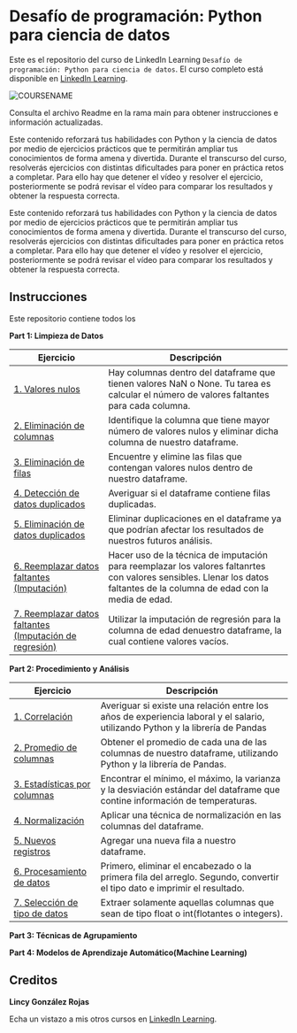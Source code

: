 # Desafío de programación: Python para ciencia de datos
Este es el repositorio del curso de LinkedIn Learning `Desafío de programación: Python para ciencia de datos`. El curso completo está disponible en [LinkedIn Learning][lil-course-url].

![COURSENAME][lil-thumbnail-url] 

Consulta el archivo Readme en la rama main para obtener instrucciones e información actualizadas.

Este contenido reforzará tus habilidades con Python y la ciencia de datos por medio de ejercicios prácticos que te permitirán ampliar tus conocimientos de forma amena y divertida. Durante el transcurso del curso, resolverás ejercicios con distintas dificultades para poner en práctica retos a completar. Para ello hay que detener el vídeo y resolver el ejercicio, posteriormente se podrá revisar el vídeo para comparar los resultados y obtener la respuesta correcta.

Este contenido reforzará tus habilidades con Python y la ciencia de datos por medio de ejercicios prácticos que te permitirán ampliar tus conocimientos de forma amena y divertida. Durante el transcurso del curso, resolverás ejercicios con distintas dificultades para poner en práctica retos a completar. Para ello hay que detener el vídeo y resolver el ejercicio, posteriormente se podrá revisar el vídeo para comparar los resultados y obtener la respuesta correcta.

## Instrucciones
Este repositorio contiene todos los 

**Part 1: Limpieza de Datos**

| Ejercicio                                  | Descripción                                                                  |
|--------------------------------------------|------------------------------------------------------------------------------|
| [1. Valores nulos](/My%20Solutions/Part%201%20Limpieza%20de%20Datos/Solution%20SRTM%2001_01.ipynb)   | Hay columnas dentro del dataframe que tienen valores NaN o None. Tu tarea es calcular el número de valores faltantes para cada columna.|
| [2. Eliminación de columnas](/My%20Solutions/Part%201%20Limpieza%20de%20Datos/Solution%20SRTM%2001_02.ipynb)  | Identifique la columna que tiene mayor número de valores nulos y eliminar dicha columna de nuestro dataframe.|
| [3. Eliminación de filas](/My%20Solutions/Part%201%20Limpieza%20de%20Datos/Solution%20SRTM%2001_03.ipynb) | Encuentre y elimine las filas que contengan valores nulos dentro de nuestro dataframe. |
| [4. Detección de datos duplicados](/My%20Solutions/Part%201%20Limpieza%20de%20Datos/Solution%20SRTM%2001_04.ipynb)  | Averiguar si el dataframe contiene filas duplicadas.       |
| [5. Eliminación de datos duplicados](/My%20Solutions/Part%201%20Limpieza%20de%20Datos/Solution%20SRTM%2001_05.ipynb)  | Eliminar duplicaciones en el dataframe ya que podrían afectar los resultados de nuestros futuros análisis.   |
| [6. Reemplazar datos faltantes (Imputación)](/My%20Solutions/Part%201%20Limpieza%20de%20Datos/Solution%20SRTM%2001_06.ipynb)   | Hacer uso de la técnica de imputación para reemplazar los valores faltanrtes con valores sensibles. Llenar los datos faltantes de la columna de edad con la media de edad.             |
| [7. Reemplazar datos faltantes (Imputación de regresión)](/My%20Solutions/Part%201%20Limpieza%20de%20Datos/Solution%20SRTM%2001_07.ipynb)  | Utilizar la imputación de regresión para la columna de edad denuestro dataframe, la cual contiene valores vacíos.   |

**Part 2: Procedimiento y Análisis**

| Ejercicio                                  | Descripción                                                                  |
|--------------------------------------------|------------------------------------------------------------------------------|
| [1. Correlación](/My%20Solutions/Part%202%20Procedimiento%20y%20análisis/Solution%20SRTM%2002_01.ipynb)   | Averiguar si existe una relación entre los años de experiencia laboral y el salario, utilizando Python y la librería de Pandas|
| [2. Promedio de columnas](/My%20Solutions/Part%202%20Procedimiento%20y%20análisis/Solution%20SRTM%2002_02.ipynb)  | Obtener el promedio de cada una de las columnas de nuestro dataframe, utilizando Python y la librería de Pandas.|
| [3. Estadísticas por columnas](/My%20Solutions/Part%202%20Procedimiento%20y%20análisis/Solution%20SRTM%2002_03.ipynb) | Encontrar el mínimo, el máximo, la varianza y la desviación estándar del dataframe que contine información de temperaturas. |
| [4. Normalización](/My%20Solutions/Part%202%20Procedimiento%20y%20análisis/Solution%20SRTM%2002_04.ipynb)  | Aplicar una técnica de normalización en las columnas del dataframe.       |
| [5. Nuevos registros](/My%20Solutions/Part%202%20Procedimiento%20y%20análisis/Solution%20SRTM%2002_05.ipynb)  | Agregar una nueva fila a nuestro dataframe.   |
| [6. Procesamiento de datos](/My%20Solutions/Part%202%20Procedimiento%20y%20análisis/Solution%20SRTM%2002_06.ipynb)   | Primero, eliminar el encabezado o la primera fila del arreglo. Segundo, convertir el tipo dato e imprimir el resultado.             |
| [7. Selección de tipo de datos](/My%20Solutions/Part%202%20Procedimiento%20y%20análisis/Solution%20SRTM%2002_07.ipynb)  | Extraer solamente aquellas columnas que sean de tipo float o int(flotantes o integers).   |

**Part 3: Técnicas de Agrupamiento**

**Part 4: Modelos de Aprendizaje Automático(Machine Learning)**

## Creditos

**Lincy González Rojas**

Echa un vistazo a mis otros cursos en [LinkedIn Learning](https://www.linkedin.com/learning/instructors/lincy-gonzalez-rojas).

[0]: # (Replace these placeholder URLs with actual course URLs)
[lil-course-url]: https://www.linkedin.com/learning/desafio-de-programacion-python-para-ciencia-de-datos/desafiate-con-python
[lil-thumbnail-url]: https://media.licdn.com/dms/image/C4E0DAQGIhvEbEaAO8g/learning-public-crop_675_1200/0/1677586020672?e=2147483647&v=beta&t=m9NxnqJZRD7V9bZACeD9K_hrkQVddkSpLflpifD-dzI
